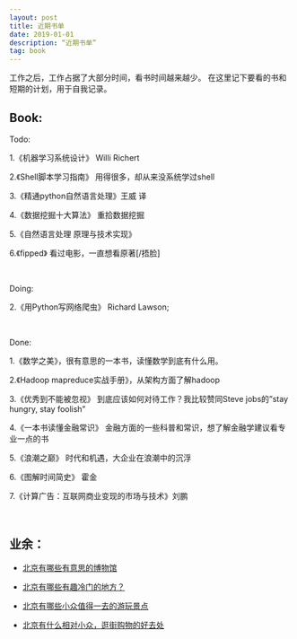 ```yaml
---
layout: post
title: 近期书单
date: 2019-01-01
description: “近期书单”
tag: book
---   
```


工作之后，工作占据了大部分时间，看书时间越来越少。
在这里记下要看的书和短期的计划，用于自我记录。


## Book:

Todo:

1.《机器学习系统设计》 Willi Richert

2.《Shell脚本学习指南》 用得很多，却从来没系统学过shell

3.《精通python自然语言处理》王威 译

4.《数据挖掘十大算法》 重拾数据挖掘

5.《自然语言处理 原理与技术实现》

6.《fipped》 看过电影，一直想看原著[/捂脸]

<br/>

Doing:


2.《用Python写网络爬虫》 Richard Lawson; 

<br/>

Done:

1.《数学之美》，很有意思的一本书，读懂数学到底有什么用。

2.《Hadoop mapreduce实战手册》，从架构方面了解hadoop

3.《优秀到不能被忽视》 到底应该如何对待工作？我比较赞同Steve jobs的”stay hungry, stay foolish”

4.《一本书读懂金融常识》 金融方面的一些科普和常识，想了解金融学建议看专业一点的书

5.《浪潮之巅》 时代和机遇，大企业在浪潮中的沉浮

6.《图解时间简史》 霍金

7.《计算广告：互联网商业变现的市场与技术》刘鹏


<br/>

## 业余：


* [北京有哪些有意思的博物馆](https://www.zhihu.com/question/20405263)

* [北京有哪些有趣冷门的地方？](https://www.zhihu.com/question/38015642/answer/101520052)

* [北京有哪些小众值得一去的游玩景点](https://www.zhihu.com/question/26942926)

* [北京有什么相对小众，逛街购物的好去处](https://www.zhihu.com/question/54171932/answer/141260464)




